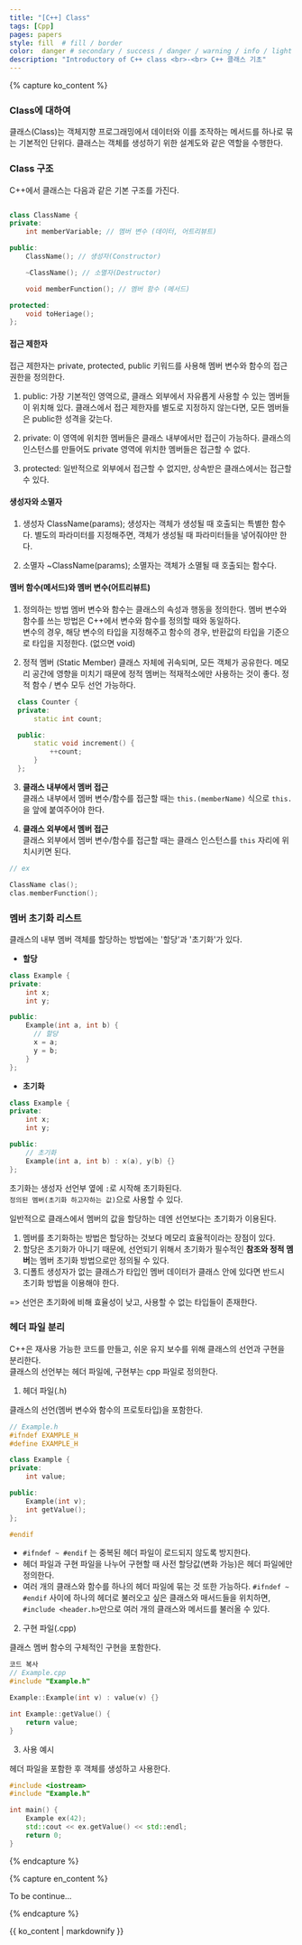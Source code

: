 ```yaml
---
title: "[C++] Class"
tags: [Cpp]
pages: papers
style: fill  # fill / border 
color:  danger # secondary / success / danger / warning / info / light / dark
description: "Introductory of C++ class <br>-<br> C++ 클래스 기초"
---
```


<!-- 한국어 콘텐츠 -->
{% capture ko_content %}

### Class에 대하여 
클래스(Class)는 객체지향 프로그래밍에서 데이터와 이를 조작하는 메서드를 하나로 묶는 기본적인 단위다. 클래스는 객체를 생성하기 위한 설계도와 같은 역할을 수행한다. 

### Class 구조  
  
C++에서 클래스는 다음과 같은 기본 구조를 가진다.

```cpp

class ClassName {
private:
    int memberVariable; // 멤버 변수 (데이터, 어트리뷰트)

public:
    ClassName(); // 생성자(Constructor)

    ~ClassName(); // 소멸자(Destructor)

    void memberFunction(); // 멤버 함수 (메서드)

protected:
    void toHeriage();
};
```
#### 접근 제한자 
접근 제한자는 private, protected, public 키워드를 사용해 멤버 변수와 함수의 접근 권한을 정의한다.  

01. public:
  가장 기본적인 영역으로, 클래스 외부에서 자유롭게 사용할 수 있는 멤버들이 위치해 있다. 클래스에서 접근 제한자를 별도로 지정하지 않는다면, 모든 멤버들은 public한 성격을 갖는다.  

02. private:
  이 영역에 위치한 멤버들은 클래스 내부에서만 접근이 가능하다. 클래스의 인스턴스를 만들어도 private 영역에 위치한 멤버들은 접근할 수 없다. 

03. protected:
  일반적으로 외부에서 접근할 수 없지만, 상속받은 클래스에서는 접근할 수 있다. 


#### 생성자와 소멸자

01. 생성자 ClassName(params);
  생성자는 객체가 생성될 때 호출되는 특별한 함수다. 별도의 파라미터를 지정해주면, 객체가 생성될 때 파라미터들을 넣어줘야만 한다.   

02. 소멸자 ~ClassName(params);
  소멸자는 객체가 소멸될 때 호출되는 함수다.

#### 멤버 함수(메서드)와 멤버 변수(어트리뷰트)

01. 정의하는 방법
  멤버 변수와 함수는 클래스의 속성과 행동을 정의한다. 멤버 변수와 함수를 쓰는 방법은 C++에서 변수와 함수를 정의할 때와 동일하다.  
  변수의 경우, 해당 변수의 타입을 지정해주고 함수의 경우, 반환값의 타입을 기준으로 타입을 지정한다. (없으면 void)

02. 정적 멤버 (Static Member)
  클래스 자체에 귀속되며, 모든 객체가 공유한다. 메모리 공간에 영향을 미치기 때문에 정적 멤버는 적재적소에만 사용하는 것이 좋다. 정적 함수 / 변수 모두 선언 가능하다.  

```cpp
  class Counter {
  private:
      static int count;

  public:
      static void increment() {
          ++count;
      }
  };
```

03. **클래스 내부에서 멤버 접근**  
  클래스 내부에서 멤버 변수/함수를 접근할 때는 `this.(memberName)` 식으로 `this.`을 앞에 붙여주어야 한다.  

04. **클래스 외부에서 멤버 접근**  
  클래스 외부에서 멤버 변수/함수를 접근할 때는 클래스 인스턴스를 `this` 자리에 위치시키면 된다.  

  ```cpp
  // ex

  ClassName clas();
  clas.memberFunction();
  ```


### 멤버 초기화 리스트  

클래스의 내부 멤버 객체를 할당하는 방법에는 '할당'과 '초기화'가 있다.  

- **할당**  

```cpp
class Example {
private:
    int x;
    int y;

public:
    Example(int a, int b) {
      // 할당 
      x = a;
      y = b;
    }
};
```
- **초기화**  

```cpp
class Example {
private:
    int x;
    int y;

public:
    // 초기화 
    Example(int a, int b) : x(a), y(b) {}
};
```
초기화는 생성자 선언부 옆에 `:`로 시작해 초기화된다.  
`정의된 멤버(초기화 하고자하는 값)`으로 사용할 수 있다. 

일반적으로 클래스에서 멤버의 값을 할당하는 데엔 선언보다는 초기화가 이용된다.   

01. 멤버를 초기화하는 방법은 할당하는 것보다 메모리 효율적이라는 장점이 있다.   
02. 할당은 초기화가 아니기 때문에, 선언되기 위해서 초기화가 필수적인 **참조와 정적 멤버**는 멤버 초기화 방법으로만 정의될 수 있다.   
03. 디폴트 생성자가 없는 클래스가 타입인 멤버 데이터가 클래스 안에 있다면 반드시 초기화 방법을 이용해야 한다.   

=> 선언은 초기화에 비해 효율성이 낮고, 사용할 수 없는 타입들이 존재한다. 


### 헤더 파일 분리 
C++은 재사용 가능한 코드를 만들고, 쉬운 유지 보수를 위해 클래스의 선언과 구현을 분리한다.  
클래스의 선언부는 헤더 파일에, 구현부는 cpp 파일로 정의한다. 

01. 헤더 파일(.h)

클래스의 선언(멤버 변수와 함수의 프로토타입)을 포함한다.

```cpp
// Example.h
#ifndef EXAMPLE_H
#define EXAMPLE_H

class Example {
private:
    int value;

public:
    Example(int v);
    int getValue();
};

#endif
``` 

- `#ifndef ~ #endif` 는 중복된 헤더 파일이 로드되지 않도록 방지한다.  
- 헤더 파일과 구현 파일을 나누어 구현할 때 사전 할당값(변화 가능)은 헤더 파일에만 정의한다.  
- 여러 개의 클래스와 함수를 하나의 헤더 파일에 묶는 것 또한 가능하다. `#ifndef ~ #endif` 사이에 하나의 헤더로 불러오고 싶은 클래스와 매서드들을 위치하면, `#include <header.h>`만으로 여러 개의 클래스와 메서드를 불러올 수 있다. 

02. 구현 파일(.cpp)

클래스 멤버 함수의 구체적인 구현을 포함한다.

```cpp
코드 복사
// Example.cpp
#include "Example.h"

Example::Example(int v) : value(v) {}

int Example::getValue() {
    return value;
}
```


03. 사용 예시

헤더 파일을 포함한 후 객체를 생성하고 사용한다.

```cpp
#include <iostream>
#include "Example.h"

int main() {
    Example ex(42);
    std::cout << ex.getValue() << std::endl;
    return 0;
}
```

{% endcapture %}

<!-- 영어 콘텐츠 -->
{% capture en_content %}

To be continue...

{% endcapture %}

<div id="content-ko" class="lang-content" data-lang="ko">
  {{ ko_content | markdownify }}
</div>

<div id="content-en" class="lang-content" data-lang="en" style="display: none;">
  {{ en_content | markdownify }}
</div>